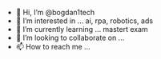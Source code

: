 - 👋 Hi, I’m @bogdan1tech
- 👀 I’m interested in ... ai, rpa, robotics, ads
- 🌱 I’m currently learning ... mastert exam 
- 💞️ I’m looking to collaborate on ...
- 📫 How to reach me ...

<!---
bogdan1tech/bogdan1tech is a ✨ special ✨ repository because its `README.md` (this file) appears on your GitHub profile.
You can click the Preview link to take a look at your changes.
--->
